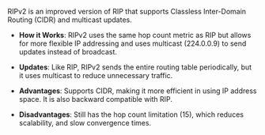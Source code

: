 RIPv2 is an improved version of RIP that supports Classless Inter-Domain Routing (CIDR) and multicast updates.

- **How it Works**: RIPv2 uses the same hop count metric as RIP but allows for more flexible IP addressing and uses multicast (224.0.0.9) to send updates instead of broadcast.

- **Updates**: Like RIP, RIPv2 sends the entire routing table periodically, but it uses multicast to reduce unnecessary traffic.

- **Advantages**: Supports CIDR, making it more efficient in using IP address space. It is also backward compatible with RIP.

- **Disadvantages**: Still has the hop count limitation (15), which reduces scalability, and slow convergence times.